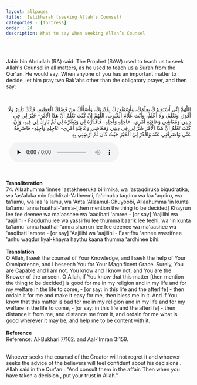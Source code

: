 ```yaml
---
layout: allpages
title:  Istikharah (seeking Allah’s Counsel)
categories : [fortress]
order : 24
description: What to say when seeking Allah’s Counsel
---
```

&nbsp;
<div class="duaextra">

Jabir bin Abdullah (RA) said: The Prophet (SAW) used to teach us to seek Allah's Counsel in all matters, as he used to teach us a Surah from the Qur'an. He would say: When anyone of you has an important matter to decide, let him pray two Rak'ahs other than the obligatory prayer, and then say:

</div>
&nbsp;
<div class="arabictext" dir="RTL">

اللَّهُمَّ إِنِّي أَسْتَخِيرُكَ بِعِلْمَكَ، وَأَسْتَقْدِرُكَ بِقُدْرَتِكَ، وَأَسْأَلُكَ مِنْ فَضْلِكَ الْعَظِيمِ، فَإِنَّكَ تَقْدِرُ وَلَا أَقْدِرُ، وَتَعْلَمُ، وَلَا أَعْلَمُ، وَأَنْتَ عَلَّامُ الْغُيُوبِ، اللَّهُمَّ إِنْ كُنْتَ تَعْلَمُ أَنَّ هَذَا الْأَمْرَ- خَيْرٌ لِي فِي دِينِي وَمَعَاشِي وَعَاقِبَةِ أَمْرِي- عَاجِلِهِ وَآجِلِهِ- فَاقْدُرْهُ لِي وَيَسِّرْهُ لِي ثُمَّ بَارِكْ لِي فِيهِ، وَإِنْ كُنْتَ تَعْلَمُ أَنَّ هَذَا الْأَمْرَ شَرٌّ لِي فِي دِينِي وَمَعَاشِي وَعَاقِبَةِ أَمْرِي- عَاجِلِهِ وَآجِلِهِ- فَاصْرِفْهُ عَنِّي وَاصْرِفْنِي عَنْهُ وَاقْدُرْ لِيَ الْخَيْرَ حَيْثُ كَانَ ثُمَّ أَرْضِنِي بِهِ

</div>
&nbsp;


<audio controls  preload="none">
  <source src="{{ site.baseurl }}/audio/fortress/74.mp3" type="audio/mpeg">
Your browser does not support the audio element.
</audio>


&nbsp;
<div class="duaextra" tabindex="0">
<div><strong>Transliteration</strong></div>
<div class="extra">74. Allaahumma 'innee 'astakheeruka bi'ilmika, wa 'astaqdiruka biqudratika, wa 'as'aluka min fadhlikal-'Adheemi, fa'innaka taqdiru wa laa 'aqdiru, wa ta'lamu, wa laa 'a'lamu, wa 'Anta 'Allaamul-Ghuyoobi, Allaahumma 'in kunta ta'lamu 'anna haathal-'amra-[then mention the thing to be decided] Khayrun lee fee deenee wa ma'aashee wa 'aaqibati 'amree - [or say] 'Aajilihi wa 'aajilihi - Faqdurhu lee wa yassirhu lee thumma baarik lee feehi, wa 'in kunta ta'lamu 'anna haathal-'amra sharrun lee fee deenee wa ma'aashee wa 'aaqibati 'amree - [or say] 'Aajilihi wa 'aajilihi - Fasrifhu 'annee wasrifnee 'anhu waqdur liyal-khayra haythu kaana thumma 'ardhinee bihi.</div>
</div>
&nbsp;
<div class="duaextra" tabindex="0">
<div><strong>Translation</strong></div>
<div class="extra">O Allah, I seek the counsel of Your Knowledge, and I seek the help of Your Omnipotence, and I beseech You for Your Magnificent Grace. Surely, You are Capable and I am not. You know and I know not, and You are the Knower of the unseen. O Allah, if You know that this matter [then mention the thing to be decided] is good for me in my religion and in my life and for my welfare in the life to come, - [or say: in this life and the afterlife] - then ordain it for me and make it easy for me, then bless me in it. And if You know that this matter is bad for me in my religion and in my life and for my welfare in the life to come, - [or say: in this life and the afterlife] - then distance it from me, and distance me from it, and ordain for me what is good wherever it may be, and help me to be content with it.</div>
</div>
&nbsp;
<div class="duaextra" tabindex="0">
<div><strong>Reference</strong></div>
<div class="extra">Reference: Al-Bukhari 7/162. and Aal-'Imran 3:159.</div>
</div>
&nbsp;
<div class="duaextra">

Whoever seeks the counsel of the Creator will not regret it and whoever seeks the advice of the believers will feel confident about his decisions . Allah said in the Qur'an :
"And consult them in the affair. Then when you have taken a decision , put your trust in Allah."

</div>